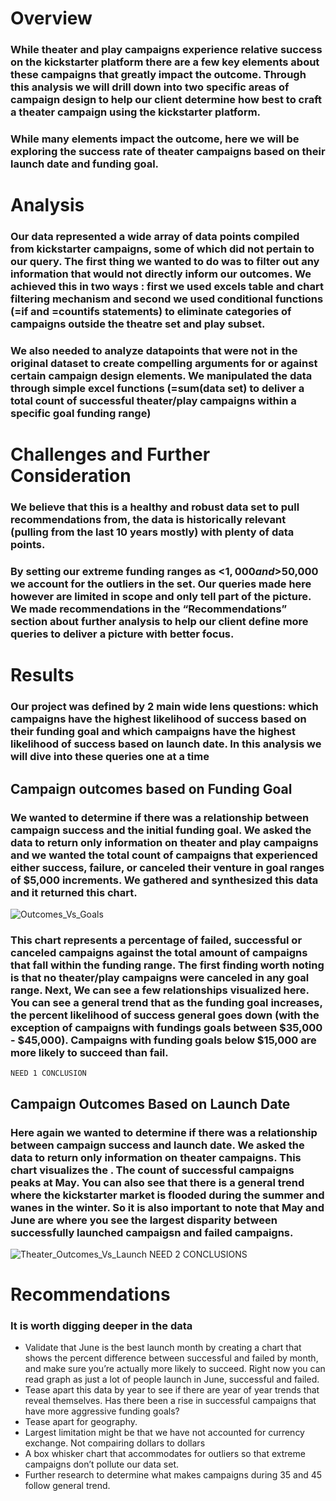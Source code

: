 # Overview
### While theater and play campaigns experience relative success on the kickstarter platform there are a few key elements about these campaigns that greatly impact the outcome. Through this analysis we will drill down into two specific areas of campaign design to help our client determine how best to craft a theater campaign using the kickstarter platform.
### While many elements impact the outcome, here we will be exploring the success rate of theater campaigns based on their launch date and funding goal.

# Analysis
### Our data represented a wide array of data points compiled from kickstarter campaigns, some of which did not pertain to our query. The first thing we wanted to do was to filter out any information that would not directly inform our outcomes. We achieved this in two ways : first we used excels table and chart filtering mechanism and second we used conditional functions (=if and =countifs statements) to eliminate categories of campaigns outside the theatre set and play subset.
### We also needed to analyze datapoints that were not in the original dataset to create compelling arguments for or against certain campaign design elements. We manipulated the data through simple excel functions (=sum(data set) to deliver a total count of successful theater/play campaigns within a specific goal funding range)

# Challenges and Further Consideration
### We believe that this is a healthy and robust data set to pull recommendations from, the data is historically relevant (pulling from the last 10 years mostly) with plenty of data points.
### By setting our extreme funding ranges as <$1,000 and >$50,000 we account for the outliers in the set. Our queries made here however are limited in scope and only tell part of the picture. We made recommendations in the “Recommendations” section about further analysis to help our client define more queries to deliver a picture with better focus.

# Results
### Our project was defined by 2 main wide lens questions: which campaigns have the highest likelihood of success based on their funding goal and which campaigns have the highest likelihood of success based on launch date. In this analysis we will dive into these queries one at a time
## Campaign outcomes based on Funding Goal
### We wanted to determine if there was a relationship between campaign success and the initial funding goal. We asked the data to return only information on theater and play campaigns and we wanted the total count of campaigns that experienced either success, failure, or canceled their venture in goal ranges of $5,000 increments. We gathered and synthesized this data and it returned this chart.
![Outcomes_Vs_Goals](https://user-images.githubusercontent.com/107326987/174421850-46db95c4-0a97-4a07-a108-a04e8c3ee36d.png)
### This chart represents a percentage of failed, successful or canceled campaigns against the total amount of campaigns that fall within the funding range. The first finding worth noting is that no theater/play campaigns were canceled in any goal range. Next, We can see a few relationships visualized here. You can see a general trend that as the funding goal increases, the percent likelihood of success general goes down (with the exception of campaigns with fundings goals between $35,000 - $45,000). Campaigns with funding goals below $15,000 are more likely to succeed than fail. 
	NEED 1 CONCLUSION	

## Campaign Outcomes Based on Launch Date
### Here again we wanted to determine if there was a relationship between campaign success and launch date. We asked the data to return only information on theater campaigns. This chart visualizes the . The count of successful campaigns peaks at May. You can also see that there is a general trend where the kickstarter market is flooded during the summer and wanes in the winter. So it is also important to note that May and June are where you see the largest disparity between successfully launched campaigsn and failed campaigns. 
![Theater_Outcomes_Vs_Launch](https://user-images.githubusercontent.com/107326987/174421879-efefb84e-b3b3-4d34-8586-1e70ad5bc9a1.png)
	NEED 2 CONCLUSIONS

# Recommendations
### It is worth digging deeper in the data 
- Validate that June is the best launch month by creating a chart that shows the percent difference between successful and failed by month, and make sure you’re actually more likely to succeed. Right now you can read graph as just a lot of people launch in June, successful and failed.
- Tease apart this data by year to see if there are year of year trends that reveal themselves. Has there been a rise in successful campaigns that have more aggressive funding goals?
- Tease apart for geography.
- Largest limitation might be that we have not accounted for currency exchange. Not compairing dollars to dollars
- A box whisker chart that accommodates for outliers so that extreme campaigns don’t pollute our data set. 
- Further research to determine what makes campaigns during 35 and 45 follow general trend.




